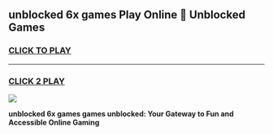 
## unblocked 6x games Play Online 👋 Unblocked Games
<h3>
<a href="https://premium.freeplayer.one?title=unblocked_6x_games&ref=19F">CLICK TO PLAY</a></h3>
<hr>

<h3>
<a href="https://premium.freeplayer.one?title=unblocked_6x_games&ref=19F">CLICK 2 PLAY</a>
  
</h3>

<a href="https://premium.freeplayer.one?title=unblocked_6x_games&ref=19F"><img src="https://clearcache.store/games.png"></a>


**unblocked 6x games games unblocked: Your Gateway to Fun and Accessible Online Gaming**

